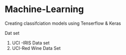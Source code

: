 # Machine-Learning
Creating classifciation models using Tenserflow & Keras

Dat set
 1) UCI -IRIS Data set
 2) UCI-Red Wine Data Set
